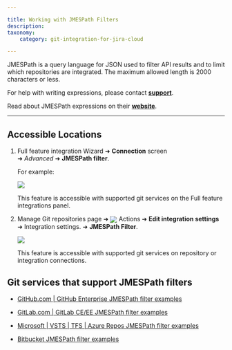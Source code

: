 ```yaml
---

title: Working with JMESPath Filters
description:
taxonomy:
    category: git-integration-for-jira-cloud

---
```


JMESPath is a query language for JSON used to filter API results and to limit which repositories are integrated. The maximum allowed length is 2000 characters or less.

For help with writing expressions, please contact [**support**](mailto:support@bigbrassband.com).

Read about JMESPath expressions on their [**website**](http://jmespath.org/).

* * *

## Accessible Locations

1. Full feature integration Wizard ➜ **Connection** screen ➜ _Advanced_ ➜ **JMESPath filter**.

    For example:

    ![](https://bigbrassband.atlassian.net/wiki/download/attachments/133234759/image-20210310-142619.png?version=1&modificationDate=1615466075878&cacheVersion=1&api=v2)
    
    This feature is accessible with supported git services on the Full feature integrations panel.

2. Manage Git repositories page ➜ <img src='/wp-content/uploads/actions-icon.png' valign=middle /> Actions ➜ **Edit integration settings** ➜ Integration settings. ➜ **JMESPath Filter**.

    ![](https://bigbrassband.atlassian.net/wiki/download/thumbnails/133234759/gitcloud-jmespath-actions-settings.png?version=1&modificationDate=1615466138063&cacheVersion=1&api=v2&width=680&height=249)

    This feature is accessible with supported git services on repository or integration connections.

## Git services that support JMESPath filters

*   [GitHub.com | GitHub Enterprise JMESPath filter examples](/git-integration-for-jira-cloud/github-com-github-enterprise-jmespath-filter-examples-gij-cloud/)

*   [GitLab.com | GitLab CE/EE JMESPath filter examples](/git-integration-for-jira-cloud/gitlab-com-gitlab-ce-ee-jmespath-filter-examples-gij-cloud/)

*   [Microsoft | VSTS | TFS | Azure Repos JMESPath filter examples](/git-integration-for-jira-cloud/microsoft-vsts-tfs-azure-repos-jmespath-filter-examples-gij-cloud/)

*   [Bitbucket JMESPath filter examples](/git-integration-for-jira-cloud/bitbucket-jmespath-filter-examples-gij-cloud/)

